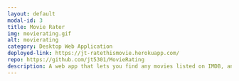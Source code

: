 ```yaml
---
layout: default
modal-id: 3
title: Movie Rater
img: movierating.gif
alt: movierating
category: Desktop Web Application
deployed-link: https://jt-ratethismovie.herokuapp.com/
repo: https://github.com/jt5301/MovieRating
description: A web app that lets you find any movies listed on IMDB, and give it a thumbs up or thumbs down. Originally made using Express, I ended up implementing GraphQL as an exercise in learning how to implement GraphQL and Apollo for serving data. The final iteration of this project is made with React, GraphQL/Apollo and MongoDB, with MaterialUI for styling.
---
```

